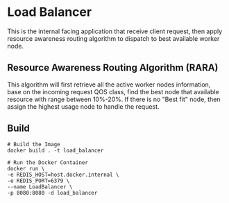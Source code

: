# Load Balancer
This is the internal facing application that receive client request, then apply resource awareness routing algorithm to dispatch to best available worker node.

## Resource Awareness Routing Algorithm (RARA)
This algorithm will first retrieve all the active worker nodes information, base on the incoming request QOS class, find the best node that available resource with range between 10%-20%. If there is no "Best fit" node, then assign the highest usage node to handle the request.

## Build
```
# Build the Image
docker build . -t load_balancer

# Run the Docker Container
docker run \
-e REDIS_HOST=host.docker.internal \
-e REDIS_PORT=6379 \
--name LoadBalancer \
-p 8080:8080 -d load_balancer
